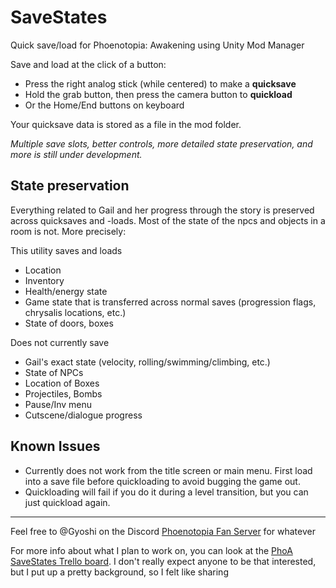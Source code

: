 # SaveStates
Quick save/load for Phoenotopia: Awakening using Unity Mod Manager

Save and load at the click of a button:
- Press the right analog stick (while centered) to make a **quicksave**
- Hold the grab button, then press the camera button to **quickload**
- Or the Home/End buttons on keyboard

Your quicksave data is stored as a file in the mod folder.

*Multiple save slots, better controls, more detailed state preservation, and more is still under development.*

## State preservation
Everything related to Gail and her progress through the story is preserved across quicksaves and -loads. Most of the state of the npcs and objects in a room is not. More precisely:

This utility saves and loads
- Location
- Inventory
- Health/energy state
- Game state that is transferred across normal saves (progression flags, chrysalis locations, etc.)
- State of doors, boxes

Does not currently save
- Gail's exact state (velocity, rolling/swimming/climbing, etc.)
- State of NPCs
- Location of Boxes
- Projectiles, Bombs
- Pause/Inv menu
- Cutscene/dialogue progress

## Known Issues
- Currently does not work from the title screen or main menu. First load into a save file before quickloading to avoid bugging the game out.
- Quickloading will fail if you do it during a level transition, but you can just quickload again.

---
Feel free to @Gyoshi on the Discord [Phoenotopia Fan Server](https://discord.gg/Swd6zcTCQZ) for whatever

For more info about what I plan to work on, you can look at the [PhoA SaveStates Trello board](https://trello.com/b/LoMwIPi0/phoa-savestates). I don't really expect anyone to be that interested, but I put up a pretty background, so I felt like sharing

